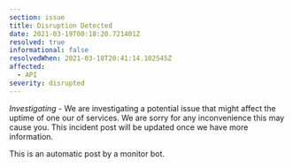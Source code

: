 ```yaml
---
section: issue
title: Disruption Detected
date: 2021-03-19T00:18:20.721401Z
resolved: true
informational: false
resolvedWhen: 2021-03-18T20:41:14.102545Z
affected:
  - API
severity: disrupted
---
```

*Investigating* - We are investigating a potential issue that might affect the uptime of one our of services. We are sorry for any inconvenience this may cause you. This incident post will be updated once we have more information.

This is an automatic post by a monitor bot.
        